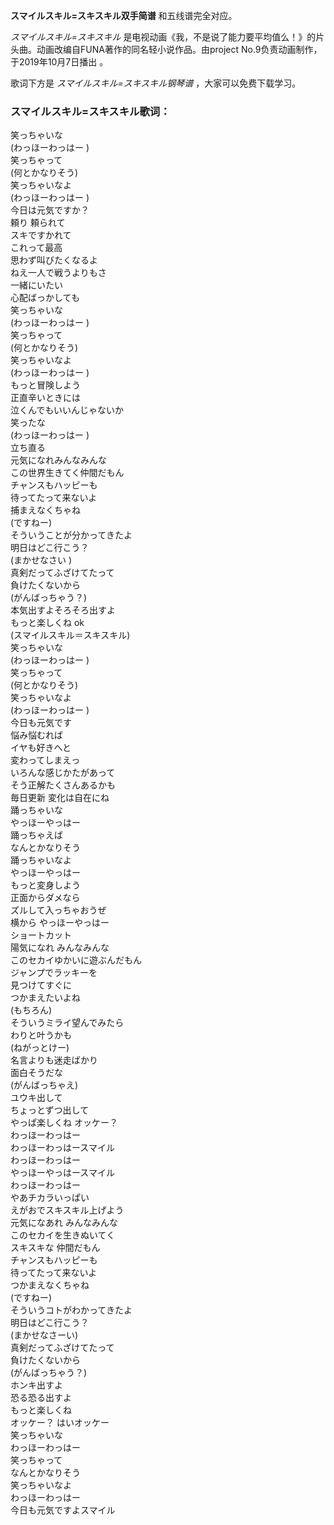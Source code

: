 

**スマイルスキル=スキスキル双手简谱** 和五线谱完全对应。

_スマイルスキル=スキスキル_ 是电视动画《我，不是说了能力要平均值么！》的片头曲。动画改编自FUNA著作的同名轻小说作品。由project
No.9负责动画制作，于2019年10月7日播出 。

歌词下方是 _スマイルスキル=スキスキル钢琴谱_ ，大家可以免费下载学习。

### スマイルスキル=スキスキル歌词：

笑っちゃいな  
(わっほーわっはー )  
笑っちゃって  
(何とかなりそう)  
笑っちゃいなよ  
(わっほーわっはー )  
今日は元気ですか？  
頼り 頼られて  
スキですかれて  
これって最高  
思わず叫びたくなるよ  
ねえ一人で戦うよりもさ  
一緒にいたい  
心配ばっかしても  
笑っちゃいな  
(わっほーわっはー )  
笑っちゃって  
(何とかなりそう)  
笑っちゃいなよ  
(わっほーわっはー )  
もっと冒険しよう  
正直辛いときには  
泣くんでもいいんじゃないか  
笑ったな  
(わっほーわっはー )  
立ち直る  
元気になれみんなみんな  
この世界生きてく仲間だもん  
チャンスもハッピーも  
待ってたって来ないよ  
捕まえなくちゃね  
(ですねー)  
そういうことが分かってきたよ  
明日はどこ行こう？  
(まかせなさい )  
真剣だってふざけてたって  
負けたくないから  
(がんばっちゃう？)  
本気出すよそろそろ出すよ  
もっと楽しくね ok  
(スマイルスキル＝スキスキル)  
笑っちゃいな  
(わっほーわっはー )  
笑っちゃって  
(何とかなりそう)  
笑っちゃいなよ  
(わっほーわっはー )  
今日も元気です  
悩み悩むれば  
イヤも好きへと  
変わってしまえっ  
いろんな感じかたがあって  
そう正解たくさんあるかも  
毎日更新 変化は自在にね  
踊っちゃいな  
やっほーやっはー  
踊っちゃえば  
なんとかなりそう  
踊っちゃいなよ  
やっほーやっはー  
もっと変身しよう  
正面からダメなら  
ズルして入っちゃおうぜ  
横から やっほーやっはー  
ショートカット  
陽気になれ みんなみんな  
このセカイゆかいに遊ぶんだもん  
ジャンプでラッキーを  
見つけてすぐに  
つかまえたいよね  
(もちろん)  
そういうミライ望んでみたら  
わりと叶うかも  
(ねがっとけー)  
名言よりも迷走ばかり  
面白そうだな  
(がんばっちゃえ)  
ユウキ出して  
ちょっとずつ出して  
やっぱ楽しくね オッケー？  
わっほーわっはー  
わっほーわっはースマイル  
わっほーわっはー  
やっほーやっはースマイル  
わっほーわっはー  
やあチカラいっぱい  
えがおでスキスキル上げよう  
元気になあれ みんなみんな  
このセカイを生きぬいてく  
スキスキな 仲間だもん  
チャンスもハッピーも  
待ってたって来ないよ  
つかまえなくちゃね  
(ですねー)  
そういうコトがわかってきたよ  
明日はどこ行こう？  
(まかせなさーい)  
真剣だってふざけてたって  
負けたくないから  
(がんばっちゃう？)  
ホンキ出すよ  
恐る恐る出すよ  
もっと楽しくね  
オッケー？ はいオッケー  
笑っちゃいな  
わっほーわっはー  
笑っちゃって  
なんとかなりそう  
笑っちゃいなよ  
わっほーわっはー  
今日も元気ですよスマイル

